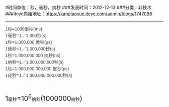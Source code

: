 #时间单位：秒，毫秒，纳秒
###发表时间：2012-12-13
###分类：非技术
###iteye原始地址：<a href="https://kanpiaoxue.iteye.com/admin/blogs/1747096" target="_blank">https://kanpiaoxue.iteye.com/admin/blogs/1747096</a>

---

<p><span style="color: #454545; font-family: tahoma, helvetica, arial; font-size: 14px; line-height: 21px;">1秒=1000毫秒(ms)&nbsp;</span><br style="color: #454545; font-family: tahoma, helvetica, arial; font-size: 14px; line-height: 21px;"><span style="color: #454545; font-family: tahoma, helvetica, arial; font-size: 14px; line-height: 21px;">1毫秒=1／1,000秒(s)&nbsp;</span><br style="color: #454545; font-family: tahoma, helvetica, arial; font-size: 14px; line-height: 21px;"><span style="color: #454545; font-family: tahoma, helvetica, arial; font-size: 14px; line-height: 21px;">1秒=1,000,000 微秒(μs)&nbsp;</span><br style="color: #454545; font-family: tahoma, helvetica, arial; font-size: 14px; line-height: 21px;"><span style="color: #454545; font-family: tahoma, helvetica, arial; font-size: 14px; line-height: 21px;">1微秒=1／1,000,000秒(s)&nbsp;</span><br style="color: #454545; font-family: tahoma, helvetica, arial; font-size: 14px; line-height: 21px;"><span style="color: #454545; font-family: tahoma, helvetica, arial; font-size: 14px; line-height: 21px;">1秒=1,000,000,000 纳秒(ns)&nbsp;</span><br style="color: #454545; font-family: tahoma, helvetica, arial; font-size: 14px; line-height: 21px;"><span style="color: #454545; font-family: tahoma, helvetica, arial; font-size: 14px; line-height: 21px;">1纳秒=1／1,000,000,000秒(s)&nbsp;</span><br style="color: #454545; font-family: tahoma, helvetica, arial; font-size: 14px; line-height: 21px;"><span style="color: #454545; font-family: tahoma, helvetica, arial; font-size: 14px; line-height: 21px;">1秒=1,000,000,000,000 皮秒(ps)&nbsp;</span><br style="color: #454545; font-family: tahoma, helvetica, arial; font-size: 14px; line-height: 21px;"><span style="color: #454545; font-family: tahoma, helvetica, arial; font-size: 14px; line-height: 21px;">1皮秒=1／1,000,000,000,000秒(s)</span></p>
<p>&nbsp;</p>
<p> </p>
<p class="MsoNormal"><span style="font-size: 16.0pt;" lang="EN-US">1</span><span style="">毫秒</span><span style="font-size: 16.0pt;" lang="EN-US">=10<sup>6</sup></span><span style="">纳秒</span><span style="font-size: 16.0pt;" lang="EN-US">(1000000</span><span style="">纳秒</span><span style="font-size: 16.0pt;" lang="EN-US">)</span></p>